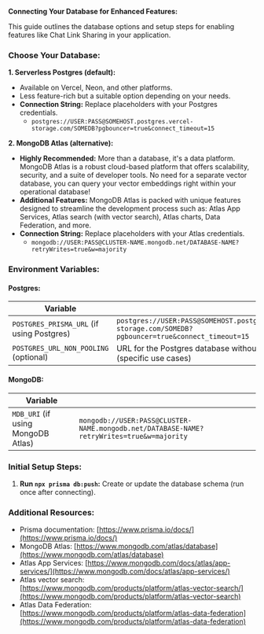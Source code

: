 **Connecting Your Database for Enhanced Features:**

This guide outlines the database options and setup steps for enabling features like Chat Link Sharing in your application.

### Choose Your Database:

**1. Serverless Postgres (default):**

- Available on Vercel, Neon, and other platforms.
- Less feature-rich but a suitable option depending on your needs.
- **Connection String:** Replace placeholders with your Postgres credentials.
    - `postgres://USER:PASS@SOMEHOST.postgres.vercel-storage.com/SOMEDB?pgbouncer=true&connect_timeout=15`

**2. MongoDB Atlas (alternative):**

- **Highly Recommended:** More than a database, it's a data platform. MongoDB Atlas is a robust cloud-based platform that offers scalability, security, and a suite of developer tools. No need for a separate vector database, you can query your vector embeddings right within your operational database! 
- **Additional Features:** MongoDB Atlas is packed with unique features designed to streamline the development process such as: Atlas App Services, Atlas search (with vector search), Atlas charts, Data Federation, and more. 
- **Connection String:** Replace placeholders with your Atlas credentials.
    - `mongodb://USER:PASS@CLUSTER-NAME.mongodb.net/DATABASE-NAME?retryWrites=true&w=majority`

### Environment Variables:

#### Postgres:
| Variable           |                                                                                                                                                                              |
|--------------------|---------------------------------------------------------------------------------------------------------------------------------------------------------------------------------------------|
| `POSTGRES_PRISMA_URL` (if using Postgres) | `postgres://USER:PASS@SOMEHOST.postgres.vercel-storage.com/SOMEDB?pgbouncer=true&connect_timeout=15`                                                                                                  |
| `POSTGRES_URL_NON_POOLING` (optional) | URL for the Postgres database without pooling (specific use cases)                                                                                                               |


#### MongoDB:
| Variable           |                                                                                                                                                                              |
|--------------------|---------------------------------------------------------------------------------------------------------------------------------------------------------------------------------------------|
| `MDB_URI` (if using MongoDB Atlas) | `mongodb://USER:PASS@CLUSTER-NAME.mongodb.net/DATABASE-NAME?retryWrites=true&w=majority`                                                                                                                |

### Initial Setup Steps:

1. **Run `npx prisma db:push`:** Create or update the database schema (run once after connecting).


### Additional Resources:

- Prisma documentation: [https://www.prisma.io/docs/](https://www.prisma.io/docs/)
- MongoDB Atlas: [https://www.mongodb.com/atlas/database](https://www.mongodb.com/atlas/database)
- Atlas App Services: [https://www.mongodb.com/docs/atlas/app-services/](https://www.mongodb.com/docs/atlas/app-services/)
- Atlas vector search: [https://www.mongodb.com/products/platform/atlas-vector-search/](https://www.mongodb.com/products/platform/atlas-vector-search)
- Atlas Data Federation: [https://www.mongodb.com/products/platform/atlas-data-federation](https://www.mongodb.com/products/platform/atlas-data-federation)
